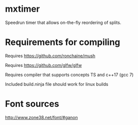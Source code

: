 # mxtimer
Speedrun timer that allows on-the-fly reordering of splits.

# Requirements for compiling
Requires https://github.com/ronchaine/mush

Requires https://github.com/glfw/glfw

Requires compiler that supports concepts TS and c++17 (gcc 7)

Included build.ninja file should work for linux builds

# Font sources
http://www.zone38.net/font/#ganon
